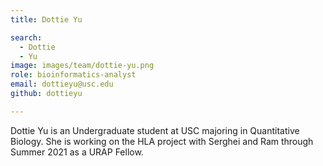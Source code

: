 ```yaml
---
title: Dottie Yu

search:
  - Dottie
  - Yu
image: images/team/dottie-yu.png
role: bioinformatics-analyst
email: dottieyu@usc.edu
github: dottieyu

---
```


Dottie Yu is an Undergraduate student at USC majoring in Quantitative Biology. She is working on the HLA project with Serghei and Ram through Summer 2021 as a URAP Fellow.

